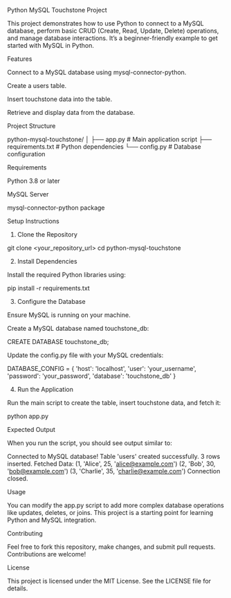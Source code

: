 Python MySQL Touchstone Project

This project demonstrates how to use Python to connect to a MySQL database, perform basic CRUD (Create, Read, Update, Delete) operations, and manage database interactions. It’s a beginner-friendly example to get started with MySQL in Python.

Features

Connect to a MySQL database using mysql-connector-python.

Create a users table.

Insert touchstone data into the table.

Retrieve and display data from the database.

Project Structure

python-mysql-touchstone/
│
├── app.py                # Main application script
├── requirements.txt      # Python dependencies
└── config.py             # Database configuration

Requirements

Python 3.8 or later

MySQL Server

mysql-connector-python package

Setup Instructions

1. Clone the Repository

git clone <your_repository_url>
cd python-mysql-touchstone

2. Install Dependencies

Install the required Python libraries using:

pip install -r requirements.txt

3. Configure the Database

Ensure MySQL is running on your machine.

Create a MySQL database named touchstone_db:

CREATE DATABASE touchstone_db;

Update the config.py file with your MySQL credentials:

DATABASE_CONFIG = {
    'host': 'localhost',
    'user': 'your_username',
    'password': 'your_password',
    'database': 'touchstone_db'
}

4. Run the Application

Run the main script to create the table, insert touchstone data, and fetch it:

python app.py

Expected Output

When you run the script, you should see output similar to:

Connected to MySQL database!
Table 'users' created successfully.
3 rows inserted.
Fetched Data:
(1, 'Alice', 25, 'alice@example.com')
(2, 'Bob', 30, 'bob@example.com')
(3, 'Charlie', 35, 'charlie@example.com')
Connection closed.

Usage

You can modify the app.py script to add more complex database operations like updates, deletes, or joins. This project is a starting point for learning Python and MySQL integration.

Contributing

Feel free to fork this repository, make changes, and submit pull requests. Contributions are welcome!

License

This project is licensed under the MIT License. See the LICENSE file for details.
